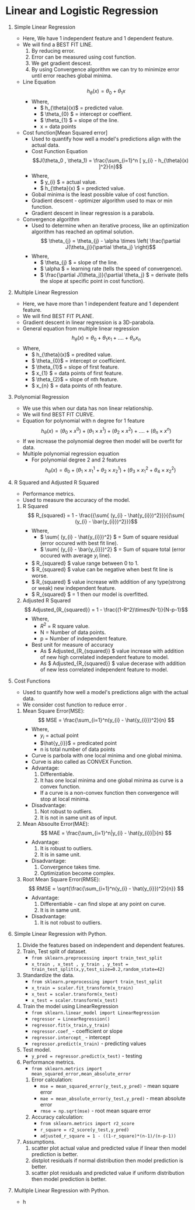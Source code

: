 # Linear and Logistic Regression    
  
1. Simple Linear Regression
    - Here, We have 1 independent feature and 1 dependent feature.
    - We will find a BEST FIT LINE.
        1. By reducing error.
        2. Error can be measured using cost function.
        3. We get gradient descest.
        4. By using Convergence algorithm we can try to minimize error until error reaches global minima. 
    - Line Equation 
        $$ h_{\theta}(x) = \theta_{0} + \theta_{1} x $$
        - Where, 
            - $ h_{\theta}(x)$ = predicted value. 
            - $ \theta_{0} $ = intercept or coeffient.  
            - $ \theta_{1} $ = slope of the line.
            - x = data points
    - Cost function[Mean Squared error]
        - Used to quantify how well a model's predictions align with the actual data.
        - Cost Function Equation 
        $$J(\theta_0 , \theta_1) = \frac{\sum_{i=1}^n [ y_{i} - h_{\theta}(x) ]^2}{n}$$
        - Where,
            - $ y_{i} $ = actual value.
            - $ h_{\theta}(x) $ = predicted value.
        - Gobal minima is the least possible value of cost function.
        - Gradient descent - optimizer algorithm used to max or min function.
        - Gradient descent in linear regression is a parabola.
    - Convergence algorithm
        - Used to determine when an iterative process, like an optimization algorithm has reached an optimal solution.
        $$ \theta_{j} = \theta_{j} - \alpha \times \left( \frac{\partial J(\theta_j)}{\partial \theta_j} \right)$$
        - Where,
            - $ \theta_{j} $ = slope of the line.
            - $  \alpha $ = learning rate (tells the speed of convergence).
            - $ \frac{\partial J(\theta_j)}{\partial \theta_j} $ = derivate (tells the slope at specific point in cost function).  
  
2. Multiple Linear Regression
    - Here, we have more than 1 independent feature and 1 dependent feature.
    - We will find BEST FIT PLANE.
    - Gradient descent in linear regression is a 3D-parabola.
    - General equation from multiple linear regression 
    $$ h_{\theta}(x) = \theta_{0} + \theta_{1} x_{1} + .... + \theta_{n} x_{n}$$ 
    - Where,
        - $ h_{\theta}(x)$ = predited value.
        - $ \theta_{0}$ = intercept or coefficient.
        - $ \theta_{1}$ = slope of first feature.
        - $ x_{1} $ = data points of first feature.
        - $ \theta_{2}$ = slope of nth feature.  
        - $ x_{n} $ = data points of nth feature.
          
3. Polynomial Regression
    - We use this when our data has non linear relationship.
    - We will find BEST FIT CURVE.
    - Equation for polynomial with n degree for 1 feature 
    $$h_{\theta}(x) = (\theta_{0} \times x^0) + (\theta_{1} \times x^1) + (\theta_{2} \times x^2) + .... + (\theta_{n} \times x^n)$$
    - If we increase the polynomial degree then model will be overfit for data.
    - Multiple polynomial regression equation
        - For polynomial degree 2 and 2 features
        $$ h_{\theta}(x) = \theta_{0} + (\theta_{1} \times x_{1}^1 + \theta_{2} \times x_{2}^1) + (\theta_{3} \times x_{1}^2 + \theta_{4} \times x_{2}^2) $$  
          
4. R Squared and Adjusted R Squared
    - Performance metrics.
    - Used to measure the accuracy of the model.
    1. R Squared
        $$ R_{squared} = 1 - \frac{{\sum{ (y_{i} - \hat{y_{i}})^2}}}{{\sum{ (y_{i} - \bar{y_{i}})^2}}}$$
        - Where,
            - $ \sum{ (y_{i} - \hat{y_{i}})^2} $ = Sum of square residual (error occured with best fit line).
            - $ \sum{ (y_{i} - \bar{y_{i}})^2} $ = Sum of square total (error occured with average $y_{i}$ line).
        - $  R_{squared} $ value range between 0 to 1.
        - $  R_{squared} $ value can be negative when best fit line is worse.
        - $  R_{squared} $ value increase with addition of any type(strong or weak) new independent feature.
        - $  R_{squared} $ = 1 then our model is overfitted.
    2. Adjusted R Squared
         $$ Adjusted_{R_{squared}} = 1 - \frac{(1-R^2)\times(N-1)}{N-p-1}$$
        - Where,
            - $R^2$ = R square value.
            - N = Number of data points.
            - p = Number of independent feature.
        - Best unit for measure of accuracy
            - As $ Adjusted_{R_{squared}} $ value increase with addition of new high correlated independent feature to model.
            - As $ Adjusted_{R_{squared}} $ value decerase with addition of new less correlated independent feature to model.  
              
5. Cost Functions
    - Used to quantify how well a model's predictions align with the actual data.
    - We consider cost function to reduce error .
    1. Mean Square Error(MSE):
        $$ MSE = \frac{\sum_{i=1}^n(y_{i} - \hat{y_{i}})^2}{n} $$
        - Where,
            - $y_{i}$ = actual point
            - $\hat{y_{i}}$ = predicated point
            - n is total number of data points
        - Curve is parbola with one local minima and one global minima.
        - Curve is also called as CONVEX Function.
        - Advantage:
            1. Differentiable.
            2. It has one local minima and one global minima as curve is a convex function.
            - If a curve is a non-convex function then convergence will stop at local minima.
        - Disadvantage:
            1. Not robust to outliers.
            2. It is not in same unit as of input.
    2. Mean Absoulte Error(MAE):
        $$ MAE = \frac{\sum_{i=1}^n|y_{i} - \hat{y_{i}}|}{n} $$
        - Advantage:
            1. It is robust to outliers.
            2. It is in same unit.
        - Disadvantage:
            1. Convergence takes time.
            2. Optimization become complex.
    3. Root Mean Square Error(RMSE):
        $$ RMSE = \sqrt{\frac{\sum_{i=1}^n(y_{i} - \hat{y_{i}})^2}{n}} $$
        - Advantage:
            1. Differentiable - can find slope at any point on curve.
            2. It is in same unit.
        - Disadvantage:
            1. It is not robust to outliers.  
              
6. Simple Linear Regression with Python.
    1. Divide the features based on independent and dependent features.
    2. Train, Test split of dataset.
        - ```from sklearn.preprocessing import train_test_split```
        - ```x_train , x_test , y_train , y_test = train_test_split(x,y,test_size=0.2,random_state=42)```
    3. Standardize the data.
        - ```from sklearn.preprocessing import train_test_split```
        - ```x_train = scaler.fit_transform(x_train)```
        - ```x_test = scaler.transform(x_test)```
        - ```x_test = scaler.transform(x_test)```
    4. Train the model using LinearRegression
        - ```from sklearn.linear_model import LinearRegression```
        - ```regressor = LinearRegression()```
        - ```regressor.fit(x_train,y_train)```
        - ```regressor.coef_``` - coefficient or slope
        - ```regressor.intercept_``` - intercept
        - ```regressor.predict(x_train)``` - predicting values
    5. Test model.
        - ```y_pred = regressor.predict(x_test)``` - testing 
    6. Performance metrics.
        - ```from sklearn.metrics import mean_squared_error,mean_absolute_error``` 
        1. Error calculation:
            - ```mse = mean_squared_error(y_test,y_pred)``` - mean square error 
            - ```mae = mean_absolute_error(y_test,y_pred)``` - mean absolute error
            - ```rmse = np.sqrt(mse)``` - root mean square error
        2. Accuracy calculation:
            - ```from sklearn.metrics import r2_score``` 
            - ```r_square = r2_score(y_test,y_pred)``` 
            - ```adjusted_r_square = 1 - ((1-r_square)*(n-1)/(n-p-1))``` 
    7. Assumptions.
        1. scatter plot actual value and predicted value if linear then model prediction is better. 
        2. distplot residuals if normal distribution then model prediction is better. 
        3. scatter plot residuals and predicted value if uniform distribution then model prediction is better.   
          
7. Multiple Linear Regression with Python.
    - h
